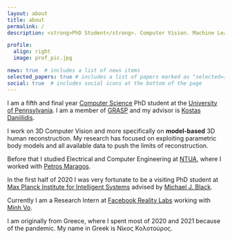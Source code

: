 ```yaml
---
layout: about
title: about
permalink: /
description: <strong>PhD Student</strong>. Computer Vision. Machine Learning.

profile:
  align: right
  image: prof_pic.jpg

news: true  # includes a list of news items
selected_papers: true # includes a list of papers marked as "selected={true}"
social: true  # includes social icons at the bottom of the page
---
```


I am a fifth and final year [Computer Science](https://cis.upenn.edu) PhD student at the [University of Pennsylvania](www.upenn.edu).
I am a member of [GRASP](grasp.upenn.edu) and my advisor is [Kostas Daniilidis](www.cis.upenn.edu/~kostas).

I work on 3D Computer Vision and more specifically on **model-based** 3D human reconstruction.
My research has focused on exploiting parametric body models and all available data to push the limits of reconstruction.

Before that I studied Electrical and Computer Engineering at [NTUA](https://www.ece.ntua.gr/en), where I worked with [Petros Maragos](http://cvsp.cs.ntua.gr/maragos/).

In the first half of 2020 I was very fortunate to be a visiting PhD student at [Max Planck Institute for Intelligent Systems](https://is.tuebingen.mpg.de/) advised by [Michael J. Black](https://ps.is.tuebingen.mpg.de/person/black).

Currently I am a Research Intern at [Facebook Reality Labs](https://tech.fb.com/ar-vr/) working with [Minh Vo](https://minhpvo.github.io/).

I am originally from Greece, where I spent most of 2020 and 2021 because of the pandemic. My name in Greek is Νίκος Κολοτούρος.
